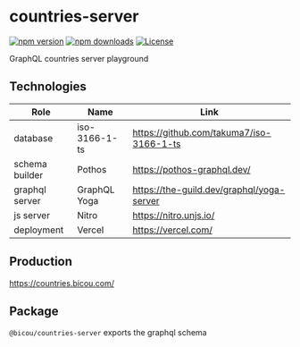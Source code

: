 # countries-server

[![npm version][npm-version-src]][npm-version-href]
[![npm downloads][npm-downloads-src]][npm-downloads-href]
[![License][license-src]][license-href]

GraphQL countries server playground

## Technologies

| Role           | Name          | Link                                      |
|----------------|---------------|-------------------------------------------|
| database       | iso-3166-1-ts | https://github.com/takuma7/iso-3166-1-ts  |
| schema builder | Pothos        | https://pothos-graphql.dev/               |
| graphql server | GraphQL Yoga  | https://the-guild.dev/graphql/yoga-server |
| js server      | Nitro         | https://nitro.unjs.io/                    |
| deployment     | Vercel        | https://vercel.com/                       |

## Production

https://countries.bicou.com/

## Package

`@bicou/countries-server` exports the graphql schema

<!-- Badges -->
[npm-version-src]: https://img.shields.io/npm/v/@bicou/countries-server/latest.svg?style=flat&colorA=18181B&colorB=28CF8D
[npm-version-href]: https://npmjs.com/package/@bicou/countries-server

[npm-downloads-src]: https://img.shields.io/npm/dm/@bicou/countries-server.svg?style=flat&colorA=18181B&colorB=28CF8D
[npm-downloads-href]: https://npmjs.com/package/@bicou/countries-server

[license-src]: https://img.shields.io/npm/l/@bicou/countries-server.svg?style=flat&colorA=18181B&colorB=28CF8D
[license-href]: https://npmjs.com/package/@bicou/countries-server
